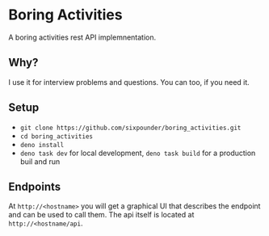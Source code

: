 # Boring Activities

A boring activities rest API implemnentation.

## Why?

I use it for interview problems and questions. You can too, if you need it.

## Setup

* `git clone https://github.com/sixpounder/boring_activities.git`
* `cd boring_activities`
* `deno install`
* `deno task dev` for local development, `deno task build` for a production buil and run

## Endpoints

At `http://<hostname>` you will get a graphical UI that describes the endpoint and can be used to call them. The api itself is located at `http://<hostname/api`.

